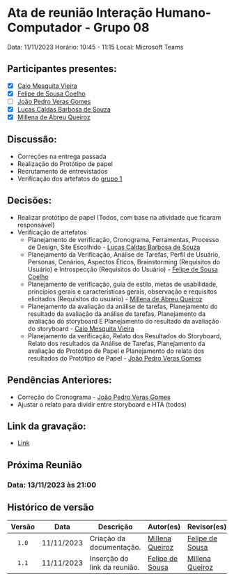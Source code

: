 # Ata de reunião Interação Humano-Computador - Grupo 08

Data: 11/11/2023
Horário: 10:45 - 11:15
Local: Microsoft Teams 

## Participantes presentes:

- [x] [Caio Mesquita Vieira](https://github.com/Caiomesvie)
- [x] [Felipe de Sousa Coelho](https://github.com/fsousac)
- [ ] [João Pedro Veras Gomes](https://github.com/JoosPerro)
- [x] [Lucas Caldas Barbosa de Souza](https://github.com/lucascaldasb)
- [x] [Millena de Abreu Queiroz](https://github.com/millenaqueiroz)

## Discussão:
- Correções na entrega passada
- Realização do Protótipo de papel
- Recrutamento de entrevistados
- Verificação dos artefatos do [grupo 1](https://github.com/Interacao-Humano-Computador/2023.2-NotaLegal)

## Decisões:

- Realizar protótipo de papel (Todos, com base na atividade que ficaram responsável)
- Verificação de artefatos
    - Planejamento de verificação, Cronograma, Ferramentas, Processo de Design, Site Escolhido - [Lucas Caldas Barbosa de Souza](https://github.com/lucascaldasb)
    - Planejamento da Verificação, Análise de Tarefas, Perfil de Usuário, Personas, Cenários, Aspectos Éticos, Brainstorming (Requisitos do Usuário) e Introspecção (Requisitos do Usuário) - [Felipe de Sousa Coelho](https://github.com/fsousac)
    - Planejamento de verificação, guia de estilo, metas de usabilidade, princípios gerais e características gerais, observação e requisitos elicitados (Requisitos do usuário) - [Millena de Abreu Queiroz](https://github.com/millenaqueiroz)
    - Planejamento da avaliação da análise de tarefas, Planejamento do resultado da avaliação da análise de tarefas, Planejamento da avaliação do storyboard E Planejamento do resultado da avaliação do storyboard - [Caio Mesquita Vieira](https://github.com/Caiomesvie)
    - Planejamento da verificação, Relato dos Resultados do Storyboard, Relato dos resultados da Análise de Tarefas, Planejamento da avaliação do Protótipo de Papel e Planejamento do relato dos resultados do Protótipo de Papel - [João Pedro Veras Gomes](https://github.com/JoosPerro)
  
## Pendências Anteriores:

- Correção do Cronograma - [João Pedro Veras Gomes](https://github.com/JoosPerro)
- Ajustar o relato para dividir entre storyboard e HTA (todos)

## Link da gravação:
- [Link](https://youtu.be/exYfVRCL1vo)

## Próxima Reunião 
### Data: 13/11/2023 às 21:00

## Histórico de versão

| Versão   | Data           | Descrição                                                                | Autor(es)                                        | Revisor(es)                          |
| :------: | :------------: | ----------------------------------------------------- | ------------------------------------------------ | ------------------------------------------------ |
| `1.0`    | 11/11/2023     | Criação da documentação.                              |    [Millena Queiroz](https://github.com/millenaqueiroz)    |  [Felipe de Sousa](https://github.com/fsousac) |
| `1.1`    | 11/11/2023     | Inserção do link da reunião.                              |    [Felipe de Sousa](https://github.com/fsousac)    | [Millena Queiroz](https://github.com/millenaqueiroz)   |

                                          

